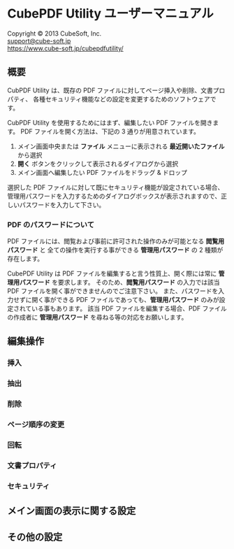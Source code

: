 CubePDF Utility ユーザーマニュアル
====

Copyright © 2013 CubeSoft, Inc.  
support@cube-soft.jp  
https://www.cube-soft.jp/cubepdfutility/

## 概要

CubPDF Utility は、既存の PDF ファイルに対してページ挿入や削除、文書プロパティ、
各種セキュリティ機能などの設定を変更するためのソフトウェアです。

CubPDF Utility を使用するためにはまず、編集したい PDF ファイルを開きます。
PDF ファイルを開く方法は、下記の 3 通りが用意されています。

1. メイン画面中央または **ファイル** メニューに表示される **最近開いたファイル** から選択
2. **開く** ボタンをクリックして表示されるダイアログから選択
3. メイン画面へ編集したい PDF ファイルをドラッグ &amp; ドロップ

選択した PDF ファイルに対して既にセキュリティ機能が設定されている場合、
管理用パスワードを入力するためのダイアログボックスが表示されますので、正しいパスワードを入力して下さい。

### PDF のパスワードについて

PDF ファイルには、閲覧および事前に許可された操作のみが可能となる **閲覧用パスワード** と
全ての操作を実行する事ができる **管理用パスワード** の 2 種類が存在します。

CubePDF Utility は PDF ファイルを編集すると言う性質上、開く際には常に **管理用パスワード** を要求します。
そのため、**閲覧用パスワード** の入力では該当 PDF ファイルを開く事ができませんのでご注意下さい。
また、パスワードを入力せずに開く事ができる PDF ファイルであっても、**管理用パスワード** のみが設定されている事もあります。
該当 PDF ファイルを編集する場合、PDF ファイルの作成者に **管理用パスワード** を尋ねる等の対応をお願いします。

## 編集操作

### 挿入

### 抽出

### 削除

### ページ順序の変更

### 回転

### 文書プロパティ

### セキュリティ

## メイン画面の表示に関する設定

## その他の設定